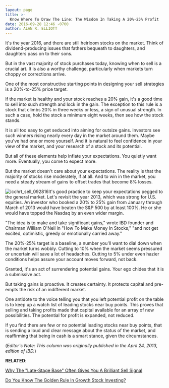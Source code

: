 ```yaml
---
layout: page
title: >-
  Know Where To Draw The Line: The Wisdom In Taking A 20%-25% Profit
date: 2016-09-28 12:46 -0700
author: ALAN R. ELLIOTT
---
```





It's the year 2016, and there are still heirloom stocks on the market. Think of dividend-producing issues that fathers bequeath to daughters, and daughters pass on to their sons.


But in the vast majority of stock purchases today, knowing when to sell is a crucial art. It is also a worthy challenge, particularly when markets turn choppy or corrections arrive.


One of the most constructive starting points in designing your sell strategies is a 20%-to-25% price target.


If the market is healthy and your stock reaches a 20% gain, it's a good time to sell into such strength and lock in the gain. The exception to this rule is a stock that climbs 20% in three weeks or less, a sign of unusual strength. In such a case, hold the stock a minimum eight weeks, then see how the stock stands.


It is all too easy to get seduced into aiming for outsize gains. Investors see such winners rising nearly every day in the market around them. Maybe you've had one or more yourself. And it is natural to feel confidence in your view of the market, and your research of a stock and its potential.


But all of these elements help inflate your expectations. You quietly want more. Eventually, you come to expect more.


But the market doesn't care about your expectations. The reality is that the majority of stocks rise moderately, if at all. And to win in the market, you need a steady stream of gains to offset trades that become 8% losses.


![icchrt_sell_092816](https://www.investors.com/wp-content/uploads/2016/09/ICchrt_sell_092816-228x300.jpg)It's good practice to keep your expectations pegged to the general market. Let's revisit the year 2013, which was strong for U.S. equities. An investor who booked a 20% to 25% gain from January through March of 2013 would have beaten the S&P 500 by at least 100%. He or she would have topped the Nasdaq by an even wider margin.


"The idea is to make and take significant gains," wrote IBD founder and Chairman William O'Neil in "How To Make Money In Stocks," "and not get excited, optimistic, greedy or emotionally carried away."


The 20%-25% target is a baseline, a number you'll want to dial down when the market turns wobbly. Cutting to 10% when the market seems pressured or uncertain will save a lot of headaches. Cutting to 5% under even hazier conditions helps assure your account moves forward, not back.


Granted, it's an act of surrendering potential gains. Your ego chides that it is a submissive act.


But taking gains is proactive. It creates certainty. It protects capital and pre-empts the risk of an indifferent market.


One antidote to the voice telling you that you left potential profit on the table is to keep up a watch list of leading stocks near buy points. This proves that selling and taking profits made that capital available for an array of new possibilities. The potential for profit is expanded, not reduced.


If you find there are few or no potential leading stocks near buy points, that is sending a loud and clear message about the status of the market, and reaffirming that being in cash is a smart stance, given the circumstances.


(*Editor's Note: This column was originally published in the April 24, 2013, edition of IBD.*)


**RELATED**:


[Why The "Late-Stage Base" Often Gives You A Brilliant Sell Signal](https://www.investors.com/how-to-invest/investors-corner/when-to-sell-late-stage-breakout-is-often-a-great-time-to-take-profits/)


[Do You Know The Golden Rule In Growth Stock Investing?](https://www.investors.com/how-to-invest/investors-corner/how-to-keep-more-of-your-money-make-stock-losses-small/)


 




